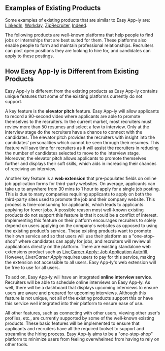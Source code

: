 ## Examples of Existing Products
Some examples of existing products that are similar to Easy App-ly are: [LinkedIn](https://www.linkedin.com/), [Workday](https://www.workday.com/), [ZipRecruiter](https://www.ziprecruiter.com/), [Indeed](https://ca.indeed.com/).

The following products are well-known platforms that help people to find jobs or internships that are best suited for them. These platforms also enable people to form and maintain professional relationships. Recruiters can post open positions they are looking to hire for, and candidates can apply to these postings.

## How Easy App-ly is Different from Existing Products

Easy App-ly is different from the existing products as Easy App-ly contains unique features that some of the existing platforms currently do not support.

A key feature is the **elevator pitch** feature. Easy App-ly will allow applicants to record a 90-second video where applicants are able to promote themselves to the recruiters. In the current market, most recruiters must review more than 50 resumes and select a few to interview. Only at the interview stage do the recruiters have a chance to connect with the candidates. The elevator pitch provides the recruiters with insight into the candidates' personalities which cannot be seen through their resumes. This feature will save time for recruiters as it will assist the recruiters in reducing the number of candidates selected to move to the interview stage. Moreover, the elevator pitch allows applicants to promote themselves further and displays their soft skills, which aids in increasing their chances of receiving an interview. 

Another key feature is a **web extension** that pre-populates fields on online job application forms for third-party websites. On average, applicants can take up to anywhere from 30 mins to 1 hour to apply for a single job posting. This is due to many companies requiring applicants to apply on both the third-party sites used to promote the job and their company website. This process is time-consuming for applicants, which leads to applicants applying for fewer jobs. A possible reason most well-known existing products do not support this feature is that it could be a conflict of interest. Implementing this feature on their platform encourages recruiters to solely depend on users applying on the company's websites as opposed to using the existing product's service. These existing products want to promote their own service and so that users will use their platform as a "one-stop-shop" where candidates can apply for jobs, and recruiters will review all applications directly on the platform. There are existing standalone web extensions product such as [LiveCareer Apply: Job Application Autofill](https://chrome.google.com/webstore/detail/livecareer-apply-job-appl/njpijaeacchjhfpknnfcmckiedggdjkb). However, _LiverCareer Apply_ requires users to pay for this service, making the extension not accessible to all users. Easy App-ly's web extension will be free to use for all users.

To add on, Easy App-ly will have an integrated **online interview service**. Recruiters will be able to schedule online interviews on Easy App-ly. As well, there will be a dashboard that displays upcoming interviews to ensure users are aware and prepared for upcoming interviews. Although this feature is not unique, not all of the existing products support this or have this service well integrated into their platform to ensure ease of use. 

All other features, such as connecting with other users, viewing other user's profiles, etc., are currently supported by some of the well-known existing products. These basic features will be implemented to ensure that applicants and recruiters have all the required toolset to support and streamline the hiring process. Easy App-ly aims to be a "one-stop-shop" platform to minimize users from feeling overwhelmed from having to rely on other tools.
